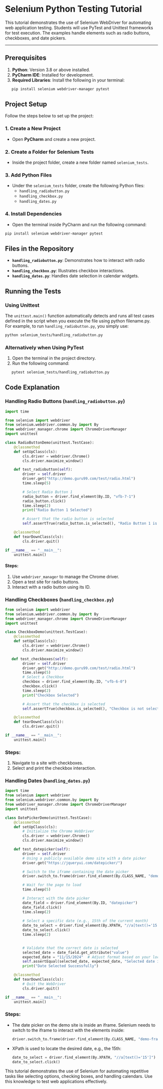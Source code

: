 # Selenium Python Testing Tutorial

This tutorial demonstrates the use of Selenium WebDriver for automating web application testing. Students will use PyTest and Unittest frameworks for test execution. The examples handle elements such as radio buttons, checkboxes, and date pickers.

---

## Prerequisites

1. **Python**: Version 3.8 or above installed.
2. **PyCharm IDE**: Installed for development.
3. **Required Libraries**: Install the following in your terminal:
```bash
   pip install selenium webdriver-manager pytest
```
## Project Setup

Follow the steps below to set up the project:

### 1. Create a New Project
- Open **PyCharm** and create a new project.

### 2. Create a Folder for Selenium Tests
- Inside the project folder, create a new folder named `selenium_tests`.

### 3. Add Python Files
- Under the `selenium_tests` folder, create the following Python files:
  - `handling_radiobutton.py`
  - `handling_checkbox.py`
  - `handling_dates.py`

### 4. Install Dependencies
- Open the terminal inside PyCharm and run the following command:

```bash
pip install selenium webdriver-manager pytest
```

## Files in the Repository

- **`handling_radiobutton.py`**: Demonstrates how to interact with radio buttons.
- **`handling_checkbox.py`**: Illustrates checkbox interactions.
- **`handling_dates.py`**: Handles date selection in calendar widgets.

## Running the Tests

### Using Unittest
The `unittest.main()` function automatically detects and runs all test cases defined in the script when you execute the file using python filename.py.
For example, to run `handling_radiobutton.py`, you simply use:

```bash
python selenium_tests/handling_radiobutton.py
```
### Alternatively when Using PyTest
1. Open the terminal in the project directory.
2. Run the following command:
```bash
   pytest selenium_tests/handling_radiobutton.py
```

## Code Explanation

### Handling Radio Buttons (`handling_radiobutton.py`)

```python
import time

from selenium import webdriver
from selenium.webdriver.common.by import By
from webdriver_manager.chrome import ChromeDriverManager
import unittest

class RadioButtonDemo(unittest.TestCase):
    @classmethod
    def setUpClass(cls):
        cls.driver = webdriver.Chrome()
        cls.driver.maximize_window()

    def test_radiobutton(self):
        driver = self.driver
        driver.get("http://demo.guru99.com/test/radio.html")
        time.sleep(5)

        # Select Radio Button 1
        radio_button = driver.find_element(By.ID, "vfb-7-1")
        radio_button.click()
        time.sleep(2)
        print("Radio Button 1 Selected")

        # Assert that the radio button is selected
        self.assertTrue(radio_button.is_selected(), "Radio Button 1 is not selected")

    @classmethod
    def tearDownClass(cls):
        cls.driver.quit()

if __name__ == "__main__":
    unittest.main()
```
#### Steps:

1. Use `webdriver_manager` to manage the Chrome driver.
2. Open a test site for radio buttons.
3. Interact with a radio button using its ID.

### Handling Checkboxes (`handling_checkbox.py`)

```python
from selenium import webdriver
from selenium.webdriver.common.by import By
from webdriver_manager.chrome import ChromeDriverManager
import unittest

class CheckboxDemo(unittest.TestCase):
    @classmethod
    def setUpClass(cls):
        cls.driver = webdriver.Chrome()
        cls.driver.maximize_window()

   def test_checkboxes(self):
        driver = self.driver
        driver.get("http://demo.guru99.com/test/radio.html")
        time.sleep(5)
        # Select a Checkbox
        checkbox = driver.find_element(By.ID, "vfb-6-0")
        checkbox.click()
        time.sleep(2)
        print("Checkbox Selected")

        # Assert that the checkbox is selected
        self.assertTrue(checkbox.is_selected(), "Checkbox is not selected")

    @classmethod
    def tearDownClass(cls):
        cls.driver.quit()

if __name__ == "__main__":
    unittest.main()
```
### Steps:
1. Navigate to a site with checkboxes.
2. Select and print the checkbox interaction.

### Handling Dates (`handling_dates.py`)

```python
import time
from selenium import webdriver
from selenium.webdriver.common.by import By
from webdriver_manager.chrome import ChromeDriverManager
import unittest

class DatePickerDemo(unittest.TestCase):
    @classmethod
    def setUpClass(cls):
        # Initialize the Chrome WebDriver
        cls.driver = webdriver.Chrome()
        cls.driver.maximize_window()

    def test_datepicker(self):
        driver = self.driver
        # Using a publicly available demo site with a date picker
        driver.get("https://jqueryui.com/datepicker/")

        # Switch to the iframe containing the date picker
        driver.switch_to.frame(driver.find_element(By.CLASS_NAME, "demo-frame"))

        # Wait for the page to load
        time.sleep(5)

        # Interact with the date picker
        date_field = driver.find_element(By.ID, "datepicker")
        date_field.click()
        time.sleep(2)
        
        # Select a specific date (e.g., 15th of the current month)
        date_to_select = driver.find_element(By.XPATH, "//a[text()='15']")
        date_to_select.click()
        time.sleep(2)
       

        # Validate that the correct date is selected
        selected_date = date_field.get_attribute("value")
        expected_date = "11/15/2024"  # Adjust format based on your locale (MM/DD/YYYY)
        self.assertEqual(selected_date, expected_date, "Selected date is not as expected")
        print("Date Selected Successfully")

    @classmethod
    def tearDownClass(cls):
        # Quit the WebDriver
        cls.driver.quit()

if __name__ == "__main__":
    unittest.main()

```
### Steps:

   - The date picker on the demo site is inside an iframe. Selenium needs to switch to the iframe to interact with the elements inside:
      ```python
      driver.switch_to.frame(driver.find_element(By.CLASS_NAME, "demo-frame"))
      ```
   - XPath is used to locate the desired date, e.g., the 15th:
      ```python
      date_to_select = driver.find_element(By.XPATH, "//a[text()='15']")
      date_to_select.click()
      ```


This tutorial demonstrates the use of Selenium for automating repetitive tasks like selecting options, checking boxes, and handling calendars. Use this knowledge to test web applications effectively.
